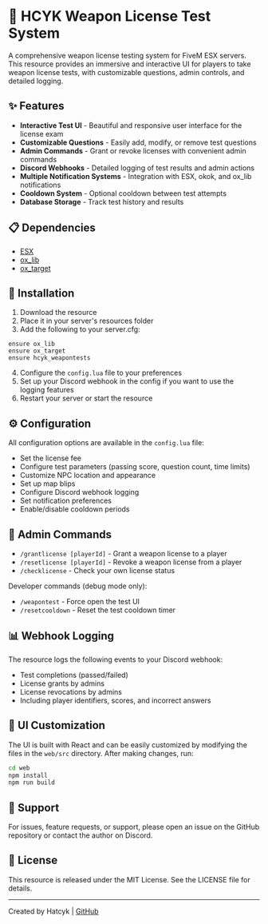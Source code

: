 # 🎯 HCYK Weapon License Test System

A comprehensive weapon license testing system for FiveM ESX servers. This resource provides an immersive and interactive UI for players to take weapon license tests, with customizable questions, admin controls, and detailed logging.

## ✨ Features

- **Interactive Test UI** - Beautiful and responsive user interface for the license exam
- **Customizable Questions** - Easily add, modify, or remove test questions
- **Admin Commands** - Grant or revoke licenses with convenient admin commands
- **Discord Webhooks** - Detailed logging of test results and admin actions
- **Multiple Notification Systems** - Integration with ESX, okok, and ox_lib notifications
- **Cooldown System** - Optional cooldown between test attempts
- **Database Storage** - Track test history and results

## 📋 Dependencies

- [ESX](https://github.com/esx-framework/esx-legacy)
- [ox_lib](https://github.com/overextended/ox_lib)
- [ox_target](https://github.com/overextended/ox_target)

## 💾 Installation

1. Download the resource
2. Place it in your server's resources folder
3. Add the following to your server.cfg:
```
ensure ox_lib
ensure ox_target
ensure hcyk_weapontests
```
4. Configure the `config.lua` file to your preferences
5. Set up your Discord webhook in the config if you want to use the logging features
6. Restart your server or start the resource

## ⚙️ Configuration

All configuration options are available in the `config.lua` file:

- Set the license fee
- Configure test parameters (passing score, question count, time limits)
- Customize NPC location and appearance
- Set up map blips
- Configure Discord webhook logging
- Set notification preferences
- Enable/disable cooldown periods

## 📝 Admin Commands

- `/grantlicense [playerId]` - Grant a weapon license to a player
- `/resetlicense [playerId]` - Revoke a weapon license from a player
- `/checklicense` - Check your own license status

Developer commands (debug mode only):
- `/weapontest` - Force open the test UI
- `/resetcooldown` - Reset the test cooldown timer

## 📊 Webhook Logging

The resource logs the following events to your Discord webhook:
- Test completions (passed/failed)
- License grants by admins
- License revocations by admins
- Including player identifiers, scores, and incorrect answers

## 🎨 UI Customization

The UI is built with React and can be easily customized by modifying the files in the `web/src` directory. After making changes, run:

```bash
cd web
npm install
npm run build
```

## 🤝 Support

For issues, feature requests, or support, please open an issue on the GitHub repository or contact the author on Discord.

## 📜 License

This resource is released under the MIT License. See the LICENSE file for details.

---

Created by Hatcyk | [GitHub](https://github.com/hatcyk)